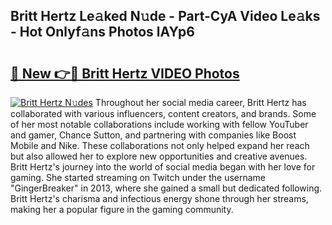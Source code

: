 ## Britt Hertz Le𝚊ked N𝚞de - Part-CyA Video Le𝚊ks - Hot Onlyf𝚊ns Photos lAYp6

# <h2><a href="http://ab59456.deff.icu/?id=Britt+Hertz">🔗 New 👉🔴 Britt Hertz VIDEO Photos</a></h2>

[![Britt Hertz N𝚞des](https://i.imgur.com/rIISA9y.gif)](http://ab59456.deff.icu/?id=Britt+Hertz)
Throughout her social media career, Britt Hertz has collaborated with various influencers, content creators, and brands. Some of her most notable collaborations include working with fellow YouTuber and gamer, Chance Sutton, and partnering with companies like Boost Mobile and Nike. These collaborations not only helped expand her reach but also allowed her to explore new opportunities and creative avenues. Britt Hertz's journey into the world of social media began with her love for gaming. She started streaming on Twitch under the username "GingerBreaker" in 2013, where she gained a small but dedicated following. Britt Hertz's charisma and infectious energy shone through her streams, making her a popular figure in the gaming community.
